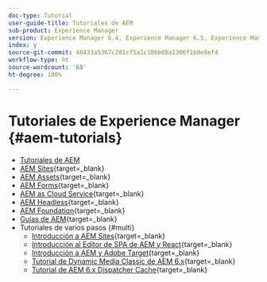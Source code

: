 ```yaml
---
doc-type: Tutorial
user-guide-title: Tutoriales de AEM
sub-product: Experience Manager
version: Experience Manager 6.4, Experience Manager 6.5, Experience Manager as a Cloud Service
index: y
source-git-commit: 48433a5367c281cf5a1c106b08a1306f1b0e8ef4
workflow-type: ht
source-wordcount: '68'
ht-degree: 100%

---
```



# Tutoriales de Experience Manager {#aem-tutorials}

+ [Tutoriales de AEM](overview.md)
+ [AEM Sites](https://experienceleague.adobe.com/docs/experience-manager-learn/sites/overview.html?lang=es){target=_blank}
+ [AEM Assets](https://experienceleague.adobe.com/docs/experience-manager-learn/assets/overview.html?lang=es){target=_blank}
+ [AEM Forms](https://experienceleague.adobe.com/docs/experience-manager-learn/forms/overview.html?lang=es){target=_blank}
+ [AEM as Cloud Service](https://experienceleague.adobe.com/docs/experience-manager-learn/cloud-service/overview.html?lang=es){target=_blank}
+ [AEM Headless](https://experienceleague.adobe.com/docs/experience-manager-learn/getting-started-with-aem-headless/overview.html?lang=es){target=_blank}
+ [AEM Foundation](https://experienceleague.adobe.com/docs/experience-manager-learn/cloud-service/overview.html?lang=es){target=_blank}
+ [Guías de AEM](https://experienceleague.adobe.com/docs/experience-manager-guides-learn/tutorials/overview.html?lang=es){target=_blank}
+ Tutoriales de varios pasos {#multi}
   + [Introducción a AEM Sites](https://experienceleague.adobe.com/docs/experience-manager-learn/getting-started-wknd-tutorial-develop/overview.html?lang=es){target=_blank}
   + [Introducción al Editor de SPA de AEM y React](https://experienceleague.adobe.com/docs/experience-manager-learn/spa-react-tutorial/overview.html?lang=es){target=_blank}
   + [Introducción a AEM y Adobe Target](https://experienceleague.adobe.com/docs/experience-manager-learn/aem-target-tutorial/overview.html?lang=es){target=_blank}
   + [Tutorial de Dynamic Media Classic de AEM 6.x](https://experienceleague.adobe.com/docs/experience-manager-learn/dynamic-media-classic-tutorial/overview.html?lang=es){target=_blank}
   + [Tutorial de AEM 6.x Dispatcher Cache](https://experienceleague.adobe.com/docs/experience-manager-learn/dispatcher-tutorial/overview.html?lang=es){target=_blank}
